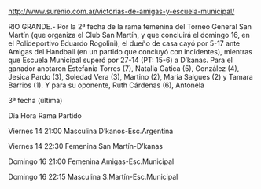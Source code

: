 http://www.surenio.com.ar/victorias-de-amigas-y-escuela-municipal/

RIO GRANDE.- Por la 2ª fecha de la rama femenina del Torneo General San Martín (que organiza el Club San Martín, y que concluirá el domingo 16, en el Polideportivo Eduardo Rogolini), el dueño de casa cayó por 5-17 ante Amigas del Handball (en un partido que concluyó con incidentes), mientras que Escuela Municipal superó por 27-14 (PT: 15-6) a D’kanas. Para el ganador anotaron Estefanía Torres (7), Natalia Gatica (5), González (4), Jesica Pardo (3), Soledad Vera (3), Martino (2), María Salgues (2) y Tamara Barrios (1). Y para su oponente, Ruth Cárdenas (6), Antonela

3ª fecha (última)

Día Hora Rama Partido

Viernes 14 21:00 Masculina D’kanos-Esc.Argentina

Viernes 14 22:30 Femenina San Martín-D’kanas

Domingo 16 21:00 Femenina Amigas-Esc.Municipal

Domingo 16 22:15 Masculina S.Martín-Esc.Municipal
